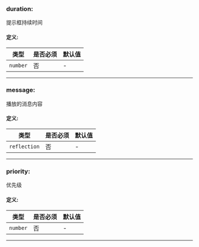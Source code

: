 ### duration:

提示框持续时间

#### 定义:

| 类型  | 是否必须 | 默认值 |
| --- | ---- | --- |
| `number` | 否 | - |

---

### message:

播放的消息内容

#### 定义:

| 类型  | 是否必须 | 默认值 |
| --- | ---- | --- |
| `reflection` | 否 | - |

---

### priority:

优先级

#### 定义:

| 类型  | 是否必须 | 默认值 |
| --- | ---- | --- |
| `number` | 否 | - |

---
